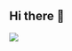 ## Hi there 👋
<img src="https://img.shields.io/badge/Python-3DDC84?style=flat-square&logo=Python&logoColor=white&fontColor=white"/>
